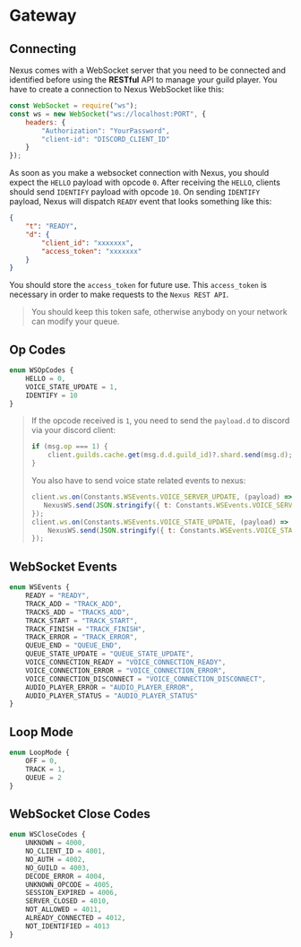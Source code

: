 # Gateway

## Connecting

Nexus comes with a WebSocket server that you need to be connected and identified before using the **RESTful** API to manage your guild player.
You have to create a connection to Nexus WebSocket like this:

```js
const WebSocket = require("ws");
const ws = new WebSocket("ws://localhost:PORT", {
    headers: {
        "Authorization": "YourPassword",
        "client-id": "DISCORD_CLIENT_ID"
    }
});
```

As soon as you make a websocket connection with Nexus, you should expect the `HELLO` payload with opcode `0`. After receiving the `HELLO`,
clients should send `IDENTIFY` payload with opcode `10`. On sending `IDENTIFY` payload, Nexus will dispatch `READY` event that looks something like this:

```json
{
    "t": "READY",
    "d": {
        "client_id": "xxxxxxx",
        "access_token": "xxxxxxx"
    }
}
```

You should store the `access_token` for future use. This `access_token` is necessary in order to make requests to the `Nexus REST API`.

> You should keep this token safe, otherwise anybody on your network can modify your queue.

## Op Codes

```ts
enum WSOpCodes {
    HELLO = 0,
    VOICE_STATE_UPDATE = 1,
    IDENTIFY = 10
}
```

> If the opcode received is `1`, you need to send the `payload.d` to discord via your discord client:
> ```js
> if (msg.op === 1) {
>     client.guilds.cache.get(msg.d.d.guild_id)?.shard.send(msg.d);
> }
> ```
>
> You also have to send voice state related events to nexus:
> ```js
> client.ws.on(Constants.WSEvents.VOICE_SERVER_UPDATE, (payload) => {
>    NexusWS.send(JSON.stringify({ t: Constants.WSEvents.VOICE_SERVER_UPDATE, d: payload }));
> });
> client.ws.on(Constants.WSEvents.VOICE_STATE_UPDATE, (payload) => {
>     NexusWS.send(JSON.stringify({ t: Constants.WSEvents.VOICE_STATE_UPDATE, d: payload }));
> });
> ```

## WebSocket Events

```ts
enum WSEvents {
    READY = "READY",
    TRACK_ADD = "TRACK_ADD",
    TRACKS_ADD = "TRACKS_ADD",
    TRACK_START = "TRACK_START",
    TRACK_FINISH = "TRACK_FINISH",
    TRACK_ERROR = "TRACK_ERROR",
    QUEUE_END = "QUEUE_END",
    QUEUE_STATE_UPDATE = "QUEUE_STATE_UPDATE",
    VOICE_CONNECTION_READY = "VOICE_CONNECTION_READY",
    VOICE_CONNECTION_ERROR = "VOICE_CONNECTION_ERROR",
    VOICE_CONNECTION_DISCONNECT = "VOICE_CONNECTION_DISCONNECT",
    AUDIO_PLAYER_ERROR = "AUDIO_PLAYER_ERROR",
    AUDIO_PLAYER_STATUS = "AUDIO_PLAYER_STATUS"
}
```

## Loop Mode

```ts
enum LoopMode {
    OFF = 0,
    TRACK = 1,
    QUEUE = 2
}
```

## WebSocket Close Codes

```ts
enum WSCloseCodes {
    UNKNOWN = 4000,
    NO_CLIENT_ID = 4001,
    NO_AUTH = 4002,
    NO_GUILD = 4003,
    DECODE_ERROR = 4004,
    UNKNOWN_OPCODE = 4005,
    SESSION_EXPIRED = 4006,
    SERVER_CLOSED = 4010,
    NOT_ALLOWED = 4011,
    ALREADY_CONNECTED = 4012,
    NOT_IDENTIFIED = 4013
}
```